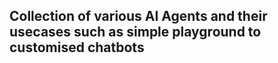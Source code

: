 ## Collection of various AI Agents and their usecases such as simple playground to customised chatbots
